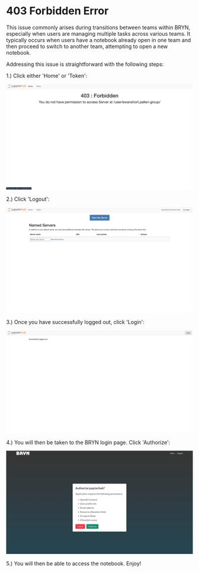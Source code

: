 # 403 Forbidden Error

This issue commonly arises during transitions between teams within BRYN, especially when users are managing multiple tasks across various teams. It typically occurs when users have a notebook already open in one team and then proceed to switch to another team, attempting to open a new notebook.

Addressing this issue is straightforward with the following steps:

1.) Click either 'Home' or 'Token':

![forbiddenErrorStep1](../img/forbiddenErrorStep1.png)

2.) Click 'Logout':

![forbiddenErrorStep2](../img/forbiddenErrorStep2.png)

3.) Once you have successfully logged out, click 'Login':

![forbiddenErrorStep3](../img/forbiddenErrorStep3.png)

4.) You will then be taken to the BRYN login page. Click 'Authorize':

![forbiddenErrorStep4](../img/forbiddenErrorStep4.png)

5.) You will then be able to access the notebook. Enjoy!


